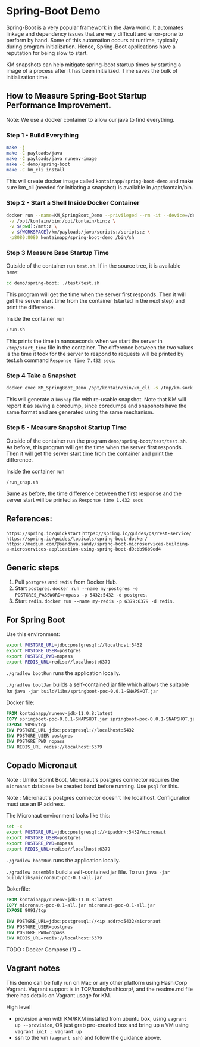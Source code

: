 # Spring-Boot Demo

Spring-Boot is a very popular framework in the Java world. It automates linkage and
dependency issues that are very difficult and error-prone to perform by hand.
Some of this automation occurs at runtime, typically during program initialization.
Hence, Spring-Boot applications have a reputation for being slow to start.

KM snapshots can help mitigate spring-boot startup times by starting a image of a process after it has been initialized. Time saves the bulk of initialization time.

## How to Measure Spring-Boot Startup Performance Improvement.

Note: We use a docker container to allow our java to find everything.

### Step 1 - Build Everything

```bash
make -j
make -C payloads/java
make -C payloads/java runenv-image
make -C demo/spring-boot
make -C km_cli install
```

This will create docker image called `kontainapp/spring-boot-demo` and make sure km_cli (needed for initiating a snapshot)
is available in /opt/kontain/bin.

### Step 2 - Start a Shell Inside Docker Container

```bash
docker run --name=KM_SpringBoot_Demo --privileged --rm -it --device=/dev/kvm \
 -v /opt/kontain/bin:/opt/kontain/bin:z \
 -v $(pwd):/mnt:z \
 -v ${WORKSPACE}/km/payloads/java/scripts:/scripts:z \
 -p8080:8080 kontainapp/spring-boot-demo /bin/sh
```

### Step 3 Measure Base Startup Time

Outside of the container run `test.sh`. If in the source tree, it is available here:

```sh
cd demo/spring-boot; ./test/test.sh
```

This program will get the time when the server first responds.
Then it will get the server start time from the container (started in the next step) and print the difference.

Inside the container run

```sh
/run.sh
```

This prints the time in nanoseconds when we start the server in `/tmp/start_time` file in the container.
The difference between the two values is the time it took for the server to respond to requests will be printed by test.sh command `Response time 7.432 secs`.

### Step 4 Take a Snapshot

```bash
docker exec KM_SpringBoot_Demo /opt/kontain/bin/km_cli -s /tmp/km.sock
```

This will generate a `kmsnap` file with re-usable snapshot.
Note that KM will report it as saving a coredump, since coredumps and snapshots have the same format
and are generated using the same mechanism.

### Step 5 - Measure Snapshot Startup Time

Outside of the container run the program `demo/spring-boot/test/test.sh`.
As before, this program will get the time when the server first responds.
Then it will get the server start time from the container and print the difference.

Inside the container run

```sh
/run_snap.sh
```

Same as before, the time difference between the first response and the server start will be printed as `Response time 1.432 secs`

## References:

`https://spring.io/quickstart`
`https://spring.io/guides/gs/rest-service/`
`https://spring.io/guides/topicals/spring-boot-docker/`
`https://medium.com/@sandhya.sandy/spring-boot-microservices-building-a-microservices-application-using-spring-boot-d9cbb96b9ed4`

## Generic steps

1. Pull `postgres` and `redis` from Docker Hub.
2. Start `postgres`. `docker run --name my-postgres -e POSTGRES_PASSWORD=nopass -p 5432:5432 -d postgres`.
3. Start `redis`. `docker run --name my-redis -p 6379:6379 -d redis`.

## For Spring Boot

Use this environment:

```bash
export POSTGRE_URL=jdbc:postgresql://localhost:5432
export POSTGRE_USER=postgres
export POSTGRE_PWD=nopass
export REDIS_URL=redis://localhost:6379

```

`./gradlew bootRun` runs the application locally.

`./gradlew bootJar` builds a self-contained jar file which allows the suitable
for `java -jar build/libs/springboot-poc-0.0.1-SNAPSHOT.jar`

Docker file:

```Dockerfile
FROM kontainapp/runenv-jdk-11.0.8:latest
COPY springboot-poc-0.0.1-SNAPSHOT.jar springboot-poc-0.0.1-SNAPSHOT.jar
EXPOSE 9090/tcp
ENV POSTGRE_URL jdbc:postgresql://localhost:5432
ENV POSTGRE_USER postgres
ENV POSTGRE_PWD nopass
ENV REDIS_URL redis://localhost:6379
```

## Copado Micronaut

Note
: Unlike Sprint Boot, Micronaut's postgres connector requires the `micronaut`
database be created band before running. Use `psql` for this.

Note
: Micronaut's postgres connector doesn't like localhost. Configuration must
use an IP address.

The Micronaut environment looks like this:

```bash
set -x
export POSTGRE_URL=jdbc:postgresql://<ipaddr>:5432/micronaut
export POSTGRE_USER=postgres
export POSTGRE_PWD=nopass
export REDIS_URL=redis://localhost:6379
```

`./gradlew bootRun` runs the application locally.

`./gradlew assemble` build a self-contained jar file.
To run `java -jar build/libs/micronaut-poc-0.1-all.jar`

Dokerfile:

```Dockerfile
FROM kontainapp/runenv-jdk-11.0.8:latest
COPY micronaut-poc-0.1-all.jar micronaut-poc-0.1-all.jar
EXPOSE 9091/tcp

ENV POSTGRE_URL=jdbc:postgresql://<ip addr>:5432/micronaut
ENV POSTGRE_USER=postgres
ENV POSTGRE_PWD=nopass
ENV REDIS_URL=redis://localhost:6379
```

TODO
: Docker Compose (?)
~


## Vagrant notes

This demo can be fully run on Mac or any other platform using HashiCorp Vagrant.
Vagrant support is in TOP/tools/hashicorp/, and the readme.md file there has details on Vagrant usage for KM.

High level

* provision a vm with KM/KKM installed from ubuntu box, using `vagrant up --provision`, OR just grab pre-created box and bring up a VM using `vagrant init ; vagrant up`
* ssh to the vm (`vagrant ssh`) and follow the guidance above.